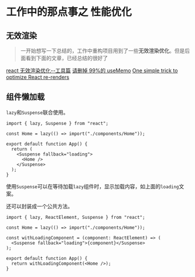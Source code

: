 # 工作中的那点事之 性能优化

## 无效渲染

> 一开始想写一下总结的，工作中重构项目用到了一些**无效渲染优化**。但是后面看到下面的文章，已经总结的很好了

[react 无效渲染优化--工具篇](https://www.cnblogs.com/echolun/p/17110031.html)
[请删掉 99%的 useMemo](https://zhuanlan.zhihu.com/p/678698481)
[One simple trick to optimize React re-renders](https://kentcdodds.com/blog/optimize-react-re-renders)

## 组件懒加载

`lazy`和`Suspense`联合使用。

```tsx
import { lazy, Suspense } from "react";

const Home = lazy(() => import("./components/Home"));

export default function App() {
  return (
    <Suspense fallback="loading">
      <Home />
    </Suspense>
  );
}
```

使用`Suspense`可以在等待加载`lazy`组件时，显示加载内容，如上面的`loading`文案。

还可以封装成一个公共方法。

```tsx
import { lazy, ReactElement, Suspense } from "react";

const Home = lazy(() => import("./components/Home"));

const withLoadingComponent = (component: ReactElement) => (
  <Suspense fallback="loading">{component}</Suspense>
);

export default function App() {
  return withLoadingComponent(<Home />);
}
```
